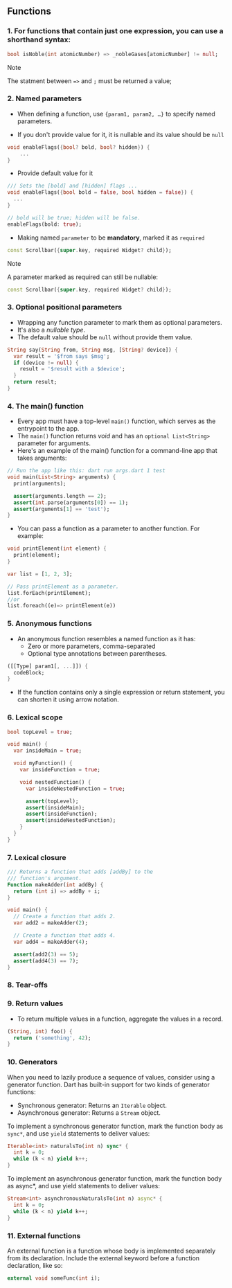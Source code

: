 ## Functions
### 1. For functions that contain just one expression, you can use a shorthand syntax:
```dart
bool isNoble(int atomicNumber) => _nobleGases[atomicNumber] != null;
```
> [!NOTE]  
> The statment between `=>` and `;` must be returned a value;

### 2. Named parameters
- When defining a function, use `{param1, param2, …}` to specify named parameters.

- If you don't provide value for it, it is nullable and its value should be `null`
```dart
void enableFlags({bool? bold, bool? hidden}) {
    ...
}
```
- Provide default value for it
```dart
/// Sets the [bold] and [hidden] flags ...
void enableFlags({bool bold = false, bool hidden = false}) {
  ...
}

// bold will be true; hidden will be false.
enableFlags(bold: true);
```

- Making named `parameter` to be **mandatory**, marked it as `required`

```dart
const Scrollbar({super.key, required Widget? child});
```
> [!NOTE]  
> A parameter marked as required can still be nullable:
```dart
const Scrollbar({super.key, required Widget? child});
```




### 3. Optional positional parameters
- Wrapping any function parameter to mark them as optional parameters. 
- It's also a *nullable type*.
- The default value should be `null` without provide them value.
```dart
String say(String from, String msg, [String? device]) {
  var result = '$from says $msg';
  if (device != null) {
    result = '$result with a $device';
  }
  return result;
}
```



### 4. The main() function
- Every app must have a top-level `main()` function, which serves as the entrypoint to the app. 
- The `main()` function returns *void* and has an `optional List<String> `parameter for arguments.
- Here's an example of the main() function for a command-line app that takes arguments:

```dart
// Run the app like this: dart run args.dart 1 test
void main(List<String> arguments) {
  print(arguments);

  assert(arguments.length == 2);
  assert(int.parse(arguments[0]) == 1);
  assert(arguments[1] == 'test');
}
```
- You can pass a function as a parameter to another function. For example:

```dart
void printElement(int element) {
  print(element);
}

var list = [1, 2, 3];

// Pass printElement as a parameter.
list.forEach(printElement); 
//or 
list.foreach((e)=> printElement(e))

```

### 5. Anonymous functions
- An anonymous function resembles a named function as it has:
    - Zero or more parameters, comma-separated
    - Optional type annotations between parentheses.

```dart
([[Type] param1[, ...]]) {
  codeBlock;
}
```
- If the function contains only a single expression or return statement, you can shorten it using arrow notation.

### 6. Lexical scope
```dart
bool topLevel = true;

void main() {
  var insideMain = true;

  void myFunction() {
    var insideFunction = true;

    void nestedFunction() {
      var insideNestedFunction = true;

      assert(topLevel);
      assert(insideMain);
      assert(insideFunction);
      assert(insideNestedFunction);
    }
  }
}
```

### 7. Lexical closure
```dart
/// Returns a function that adds [addBy] to the
/// function's argument.
Function makeAdder(int addBy) {
  return (int i) => addBy + i;
}

void main() {
  // Create a function that adds 2.
  var add2 = makeAdder(2);

  // Create a function that adds 4.
  var add4 = makeAdder(4);

  assert(add2(3) == 5);
  assert(add4(3) == 7);
}
```
### 8. Tear-offs
### 9. Return values
- To return multiple values in a function, aggregate the values in a record.

```dart
(String, int) foo() {
  return ('something', 42);
}
```

### 10. Generators
When you need to lazily produce a sequence of values, consider using a generator function. Dart has built-in support for two kinds of generator functions:

- Synchronous generator: Returns an `Iterable` object.
- Asynchronous generator: Returns a `Stream` object.

To implement a synchronous generator function, mark the function body as `sync*`, and use `yield` statements to deliver values:
```dart
Iterable<int> naturalsTo(int n) sync* {
  int k = 0;
  while (k < n) yield k++;
}
```
To implement an asynchronous generator function, mark the function body as async*, and use yield statements to deliver values:

```dart
Stream<int> asynchronousNaturalsTo(int n) async* {
  int k = 0;
  while (k < n) yield k++;
}
```

### 11. External functions
An external function is a function whose body is implemented separately from its declaration. Include the external keyword before a function declaration, like so:

```dart
external void someFunc(int i);
```